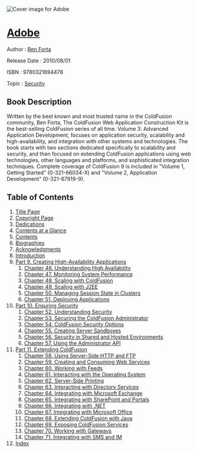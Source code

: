 ![Cover image for Adobe](https://imgdetail.ebookreading.net/cover/cover/security/EB9780321694478.jpg)

[Adobe](https://ebookreading.net/view/book/Adobe-EB9780321694478_1.html "Adobe")
====================================================================================================================

Author : [Ben Forta](https://ebookreading.net/search/author/Ben+Forta)

Release Date : 2010/08/01

ISBN : 9780321694478

Topic : [Security](https://ebookreading.net/search/category/security)

Book Description
-----------------

Written by the best known and most trusted name in the ColdFusion community, Ben Forta, The ColdFusion Web Application Construction Kit is the best-selling ColdFusion series of all time. Volume 3: Advanced Application Development, focuses on application security, scalability and high-availability, and integration with other systems and technologies. The book starts with two sections dedicated specifically to scalability and security, and then focused on extending ColdFusion applications using web technologies, other languages and platforms, and sophisticated integration techniques. Complete coverage of ColdFusion 9 is included in "Volume 1, Getting Started" (0-321-66034-X) and "Volume 2, Application Development" (0-321-67919-9).
              
Table of Contents
-----------------

1. [Title Page](https://ebookreading.net/view/book/Adobe-EB9780321694478_0.html)
1. [Copyright Page](https://ebookreading.net/view/book/Adobe-EB9780321694478_0.html)
1. [Dedications](https://ebookreading.net/view/book/Adobe-EB9780321694478_0.html)
1. [Contents at a Glance](https://ebookreading.net/view/book/Adobe-EB9780321694478_3.html)
1. [Contents](https://ebookreading.net/view/book/Adobe-EB9780321694478_4.html)
1. [Biographies](https://ebookreading.net/view/book/Adobe-EB9780321694478_1.html)
1. [Acknowledgments](https://ebookreading.net/view/book/Adobe-EB9780321694478_2.html)
1. [Introduction](https://ebookreading.net/view/book/Adobe-EB9780321694478_5.html)
1. [Part 9. Creating High-Availability Applications](https://ebookreading.net/view/book/Adobe-EB9780321694478_6.html)
    1. [Chapter 46. Understanding High Availability](https://ebookreading.net/view/book/Adobe-EB9780321694478_7.html)
    1. [Chapter 47. Monitoring System Performance](https://ebookreading.net/view/book/Adobe-EB9780321694478_8.html)
    1. [Chapter 48. Scaling with ColdFusion](https://ebookreading.net/view/book/Adobe-EB9780321694478_9.html)
    1. [Chapter 49. Scaling with J2EE](https://ebookreading.net/view/book/Adobe-EB9780321694478_10.html)
    1. [Chapter 50. Managing Session State in Clusters](https://ebookreading.net/view/book/Adobe-EB9780321694478_11.html)
    1. [Chapter 51. Deploying Applications](https://ebookreading.net/view/book/Adobe-EB9780321694478_12.html)
1. [Part 10. Ensuring Security](https://ebookreading.net/view/book/Adobe-EB9780321694478_13.html)
    1. [Chapter 52. Understanding Security](https://ebookreading.net/view/book/Adobe-EB9780321694478_14.html)
    1. [Chapter 53. Securing the ColdFusion Administrator](https://ebookreading.net/view/book/Adobe-EB9780321694478_15.html)
    1. [Chapter 54. ColdFusion Security Options](https://ebookreading.net/view/book/Adobe-EB9780321694478_16.html)
    1. [Chapter 55. Creating Server Sandboxes](https://ebookreading.net/view/book/Adobe-EB9780321694478_17.html)
    1. [Chapter 56. Security in Shared and Hosted Environments](https://ebookreading.net/view/book/Adobe-EB9780321694478_18.html)
    1. [Chapter 57. Using the Administrator API](https://ebookreading.net/view/book/Adobe-EB9780321694478_19.html)
1. [Part 11. Extending ColdFusion](https://ebookreading.net/view/book/Adobe-EB9780321694478_20.html)
    1. [Chapter 58. Using Server-Side HTTP and FTP](https://ebookreading.net/view/book/Adobe-EB9780321694478_21.html)
    1. [Chapter 59. Creating and Consuming Web Services](https://ebookreading.net/view/book/Adobe-EB9780321694478_22.html)
    1. [Chapter 60. Working with Feeds](https://ebookreading.net/view/book/Adobe-EB9780321694478_23.html)
    1. [Chapter 61. Interacting with the Operating System](https://ebookreading.net/view/book/Adobe-EB9780321694478_24.html)
    1. [Chapter 62. Server-Side Printing](https://ebookreading.net/view/book/Adobe-EB9780321694478_25.html)
    1. [Chapter 63. Interacting with Directory Services](https://ebookreading.net/view/book/Adobe-EB9780321694478_26.html)
    1. [Chapter 64. Integrating with Microsoft Exchange](https://ebookreading.net/view/book/Adobe-EB9780321694478_27.html)
    1. [Chapter 65. Integrating with SharePoint and Portals](https://ebookreading.net/view/book/Adobe-EB9780321694478_28.html)
    1. [Chapter 66. Integrating with .NET](https://ebookreading.net/view/book/Adobe-EB9780321694478_29.html)
    1. [Chapter 67. Integrating with Microsoft Office](https://ebookreading.net/view/book/Adobe-EB9780321694478_30.html)
    1. [Chapter 68. Extending ColdFusion with Java](https://ebookreading.net/view/book/Adobe-EB9780321694478_31.html)
    1. [Chapter 69. Exposing ColdFusion Services](https://ebookreading.net/view/book/Adobe-EB9780321694478_32.html)
    1. [Chapter 70. Working with Gateways](https://ebookreading.net/view/book/Adobe-EB9780321694478_33.html)
    1. [Chapter 71. Integrating with SMS and IM](https://ebookreading.net/view/book/Adobe-EB9780321694478_34.html)
1. [Index](https://ebookreading.net/view/book/Adobe-EB9780321694478_35.html)
